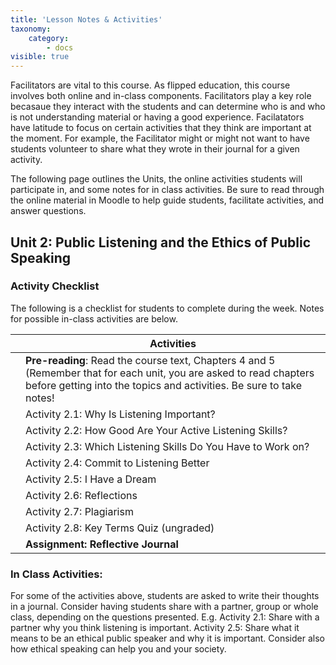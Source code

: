 ```yaml
---
title: 'Lesson Notes & Activities'
taxonomy:
    category:
        - docs
visible: true
---
```


Facilitators are vital to this course. As flipped education, this course involves both online and in-class components. Facilitators play a key role becasaue they interact with the students and can determine who is and who is not understanding material or having a good experience. Facilatators have latitude to focus on certain activities that they think are important at the moment. For example, the Facilitator might or might not want to have students volunteer to share what they wrote in their journal for a given activity. 

The following page outlines the Units, the online activities students will participate in, and some notes for in class activities.  Be sure to read through the online material in Moodle to help guide students, facilitate activities, and answer questions.


## Unit 2: Public Listening and the Ethics of Public Speaking 

### Activity Checklist
The following is a checklist for students to complete during the week. Notes for possible in-class activities are below.

|   | **Activities**                                                                                                                                                                             |
|---|--------------------------------------------------------------------------------------------------------------------------------------------------------------------------------------------|
|   | **Pre-reading**: Read the course text, Chapters 4 and 5 (Remember that for each unit, you are asked to read chapters before getting into the topics and activities. Be sure to take notes! |
|   | Activity 2.1: Why Is Listening Important?                                                                                                                                                |
|   | Activity 2.2: How Good Are Your Active Listening Skills?                                                                                                                                   |
|   | Activity 2.3: Which Listening Skills Do You Have to Work on?                                                                                                                               |
|   | Activity 2.4: Commit to Listening Better                                                                                                                                                   |
|   | Activity 2.5: I Have a Dream                                                                                                                                                               |
|   | Activity 2.6: Reflections                                                                                                                                                                  |
|   | Activity 2.7: Plagiarism                                                                                                                                                                   |
|   | Activity 2.8: Key Terms Quiz (ungraded)                                                                                                                                                    |
|   | **Assignment: Reflective Journal**                                                                                                                                                         |

### In Class Activities:
For some of the activities above, students are asked to write their thoughts in a journal. Consider having students share with a partner, group or whole class, depending on the questions presented.  E.g. 
Activity 2.1: Share with a partner why you think listening is important.
Activity 2.5: Share what it means to be an ethical public speaker and why it is important. Consider also how ethical speaking can help you and your society. 

